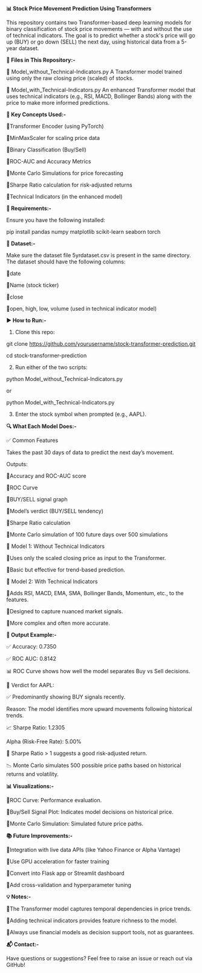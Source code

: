 ****📊 Stock Price Movement Prediction Using Transformers****

This repository contains two Transformer-based deep learning models for binary classification of stock price movements — with and without the use of technical indicators. The goal is to predict whether a stock's price will go up (BUY) or go down (SELL) the next day, using historical data from a 5-year dataset.

**📁 Files in This Repository:-**

🔹 Model_without_Technical-Indicators.py
A Transformer model trained using only the raw closing price (scaled) of stocks.

🔹 Model_with_Technical-Indicators.py
An enhanced Transformer model that uses technical indicators (e.g., RSI, MACD, Bollinger Bands) along with the price to make more informed predictions.

**🧠 Key Concepts Used:-**

🔹Transformer Encoder (using PyTorch)

🔹MinMaxScaler for scaling price data

🔹Binary Classification (Buy/Sell)

🔹ROC-AUC and Accuracy Metrics

🔹Monte Carlo Simulations for price forecasting

🔹Sharpe Ratio calculation for risk-adjusted returns

🔹Technical Indicators (in the enhanced model)

**📝 Requirements:-**

Ensure you have the following installed:

pip install pandas numpy matplotlib scikit-learn seaborn torch

**📌 Dataset:-**

Make sure the dataset file 5yrdataset.csv is present in the same directory. The dataset should have the following columns:

🔹date

🔹Name (stock ticker)

🔹close

🔹open, high, low, volume (used in technical indicator model)

**▶️ How to Run:-**

1. Clone this repo:

git clone https://github.com/yourusername/stock-transformer-prediction.git

cd stock-transformer-prediction

2. Run either of the two scripts:

python Model_without_Technical-Indicators.py

or

python Model_with_Technical-Indicators.py

3. Enter the stock symbol when prompted (e.g., AAPL).

**🔍 What Each Model Does:-**

✅ Common Features

Takes the past 30 days of data to predict the next day’s movement.

Outputs:

🔹Accuracy and ROC-AUC score

🔹ROC Curve

🔹BUY/SELL signal graph

🔹Model’s verdict (BUY/SELL tendency)

🔹Sharpe Ratio calculation

🔹Monte Carlo simulation of 100 future days over 500 simulations

🧩 Model 1: Without Technical Indicators

🔹Uses only the scaled closing price as input to the Transformer.

🔹Basic but effective for trend-based prediction.

🧩 Model 2: With Technical Indicators

🔹Adds RSI, MACD, EMA, SMA, Bollinger Bands, Momentum, etc., to the features.

🔹Designed to capture nuanced market signals.

🔹More complex and often more accurate.

**🧪 Output Example:-**

✅ Accuracy: 0.7350

✅ ROC AUC:  0.8142

📊 ROC Curve shows how well the model separates Buy vs Sell decisions.

🧠 Verdict for AAPL:

✅ Predominantly showing BUY signals recently.

Reason: The model identifies more upward movements following historical trends.

📈 Sharpe Ratio: 1.2305

Alpha (Risk-Free Rate): 5.00%

🔎 Sharpe Ratio > 1 suggests a good risk-adjusted return.

📉 Monte Carlo simulates 500 possible price paths based on historical returns and volatility.


**📊 Visualizations:-**

🔹ROC Curve: Performance evaluation.

🔹Buy/Sell Signal Plot: Indicates model decisions on historical price.

🔹Monte Carlo Simulation: Simulated future price paths.

**📚 Future Improvements:-**

🔹Integration with live data APIs (like Yahoo Finance or Alpha Vantage)

🔹Use GPU acceleration for faster training

🔹Convert into Flask app or Streamlit dashboard

🔹Add cross-validation and hyperparameter tuning

**💡 Notes:-**

🔹The Transformer model captures temporal dependencies in price trends.

🔹Adding technical indicators provides feature richness to the model.

🔹Always use financial models as decision support tools, not as guarantees.

**📬 Contact:-**

Have questions or suggestions? Feel free to raise an issue or reach out via GitHub!
